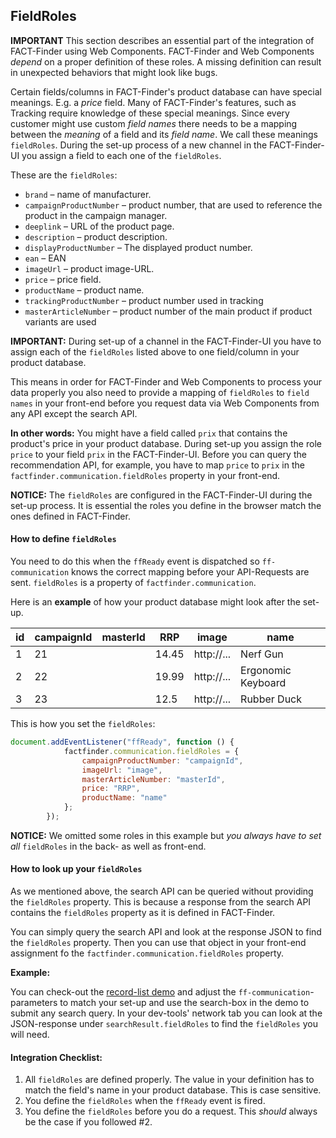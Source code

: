 ## FieldRoles

**IMPORTANT** This section describes an essential part of the integration
of FACT-Finder using Web Components. FACT-Finder and Web Components _depend_
on a proper definition of these roles. A missing definition can result in
unexpected behaviors that might look like bugs.

Certain fields/columns in FACT-Finder's product database can have special
meanings. E.g. a _price_ field. Many of FACT-Finder's features, such as
Tracking require knowledge of these special meanings. Since every customer
might use custom _field names_ there needs to be a mapping between the
_meaning_ of a field and its _field name_.
We call these meanings `fieldRoles`. During the set-up process of a new
channel in the FACT-Finder-UI you assign a field to each one of the
`fieldRoles`.

These are the `fieldRoles`:

- `brand` – name of manufacturer.
- `campaignProductNumber` – product number, that are used to reference the
product in the campaign manager.
- `deeplink` – URL of the product page.
- `description` – product description.
- `displayProductNumber` – The displayed product number.
- `ean` – EAN
- `imageUrl` – product image-URL.
- `price` – price field.
- `productName` – product name.
- `trackingProductNumber` – product number used in tracking
- `masterArticleNumber` – product number of the main product if product
variants are used

**IMPORTANT:** During set-up of a channel in the FACT-Finder-UI you have
to assign each of the `fieldRoles` listed above to one field/column in
your product database.

This means in order for FACT-Finder and Web Components to process your
data properly you also need to provide a mapping of `fieldRoles` to
`field names` in your front-end before you request data via Web Components
from any API except the search API.

**In other words:** You might have a field called `prix` that contains the
product's price in your product database. During set-up you assign the
role `price` to your field `prix` in the FACT-Finder-UI. Before you can
query the recommendation API, for example, you have to map `price` to
`prix` in the `factfinder.communication.fieldRoles` property in your
front-end.

**NOTICE:** The `fieldRoles` are configured in the FACT-Finder-UI during
the set-up process. It is essential the roles you define in the browser
match the ones defined in FACT-Finder.

#### How to define `fieldRoles`

You need to do this when the `ffReady` event is dispatched so
`ff-communication` knows the correct mapping before your API-Requests are
sent. `fieldRoles` is a property of `factfinder.communication`.

Here is an **example** of how your product database might look after
the set-up.


| id | campaignId | masterId | RRP   | image      | name               |
|----|------------|----------|-------|------------|--------------------|
| 1  | 21         |          | 14.45 | http://... | Nerf Gun           |
| 2  | 22         |          | 19.99 | http://... | Ergonomic Keyboard |
| 3  | 23         |          | 12.5  | http://... | Rubber Duck        |

This is how you set the `fieldRoles`:

```Javascript
document.addEventListener("ffReady", function () {
            factfinder.communication.fieldRoles = {
                campaignProductNumber: "campaignId",
                imageUrl: "image",
                masterArticleNumber: "masterId",
                price: "RRP",
                productName: "name"
            };
        });
```

**NOTICE:** We omitted some roles in this example but
_you always have to set all_ `fieldRoles` in the back- as well as
front-end.


#### How to look up your `fieldRoles`

As we mentioned above, the search API can be queried without providing
the `fieldRoles` property. This is because a response from the search API
contains the `fieldRoles` property as it is defined in FACT-Finder.

You can simply query the search API and look at the response JSON to find
the `fieldRoles` property. Then you can use that object in your front-end
assignment fo the `factfinder.communication.fieldRoles` property.

**Example:**

You can check-out the
[record-list demo](https://github.com/FACT-Finder-Web-Components/demos/blob/master/ff-record-list/index.html)
and adjust the `ff-communication`-parameters to match your set-up and
use the search-box in the demo to submit any search query. In your
dev-tools' network tab you can look at the JSON-response under
`searchResult.fieldRoles` to find the `fieldRoles` you will need.


#### Integration Checklist:
1. All `fieldRoles` are defined properly. The value in your definition has
to match the field's name in your product database. This is case sensitive.
2. You define the `fieldRoles` when the `ffReady` event is fired.
3. You define the `fieldRoles` before you do a request. This _should_
always be the case if you followed #2.

